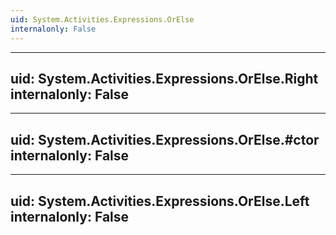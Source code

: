 ```yaml
---
uid: System.Activities.Expressions.OrElse
internalonly: False
---
```


---
uid: System.Activities.Expressions.OrElse.Right
internalonly: False
---

---
uid: System.Activities.Expressions.OrElse.#ctor
internalonly: False
---

---
uid: System.Activities.Expressions.OrElse.Left
internalonly: False
---
